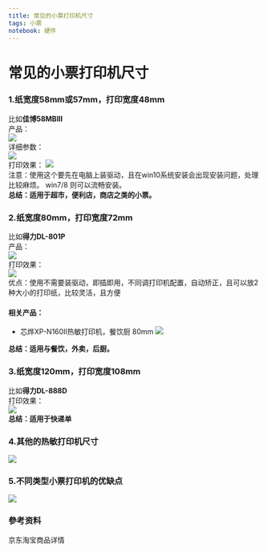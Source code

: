 ```yaml
---
title: 常见的小票打印机尺寸
tags: 小票
notebook: 硬件
---
```

# 常见的小票打印机尺寸

### 1.纸宽度58mm或57mm，打印宽度48mm
比如**佳博58MBIII**    
产品：    
![](https://raw.githubusercontent.com/heihuahe/myGallery/master/noteImage/20190821102527.png)         
详细参数：    
![](https://raw.githubusercontent.com/heihuahe/myGallery/master/noteImage/20190821102658.png)    
打印效果：
![](https://raw.githubusercontent.com/heihuahe/myGallery/master/noteImage/20190821102342.png)    
注意：使用这个要先在电脑上装驱动，且在win10系统安装会出现安装问题，处理比较麻烦。
win7/8 则可以流畅安装。   
**总结：适用于超市，便利店，商店之类的小票。**
### 2.纸宽度80mm，打印宽度72mm
比如**得力DL-801P**    
产品：    
![](https://raw.githubusercontent.com/heihuahe/myGallery/master/noteImage/20190821103347.png)    
打印效果：    
![](https://raw.githubusercontent.com/heihuahe/myGallery/master/noteImage/20190821103925.png)    
优点：使用不需要装驱动，即插即用，不同调打印机配置，自动矫正，且可以放2种大小的打印纸，比较灵活，且方便
#### 相关产品：
- 芯烨XP-N160II热敏打印机，餐饮厨 80mm
  ![](https://raw.githubusercontent.com/heihuahe/myGallery/master/noteImage/20190821104432.png)  

  
**总结：适用与餐饮，外卖，后厨。**
### 3.纸宽度120mm，打印宽度108mm
比如**得力DL-888D**    
打印效果：    
![](https://raw.githubusercontent.com/heihuahe/myGallery/master/noteImage/20190821111216.png)    
**总结：适用于快递单**
### 4.其他的热敏打印机尺寸
![](https://raw.githubusercontent.com/heihuahe/myGallery/master/noteImage/20190821110213.png)
### 5.不同类型小票打印机的优缺点
![](https://raw.githubusercontent.com/heihuahe/myGallery/master/noteImage/20190821111429.png)
### 參考资料
京东淘宝商品详情

